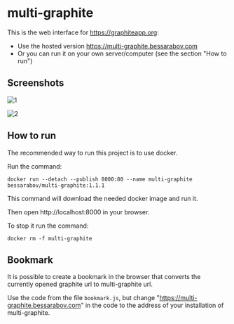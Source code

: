 # multi-graphite

This is the web interface for https://graphiteapp.org:

 * Use the hosted version https://multi-graphite.bessarabov.com
 * Or you can run it on your own server/computer (see the section "How to run")

## Screenshots

![1](https://user-images.githubusercontent.com/47263/192137531-97765244-dd14-44a8-b5e4-e4494047aec1.png)

![2](https://user-images.githubusercontent.com/47263/192137544-c0c418fb-2846-4b01-a211-0e6adec5b756.png)

## How to run

The recommended way to run this project is to use docker.

Run the command:

```
docker run --detach --publish 8000:80 --name multi-graphite bessarabov/multi-graphite:1.1.1
```

This command will download the needed docker image and run it.

Then open http://localhost:8000 in your browser.

To stop it run the command:

```
docker rm -f multi-graphite
```

## Bookmark

It is possible to create a bookmark in the browser that converts the currently
opened graphite url to multi-graphite url.

Use the code from the file `bookmark.js`, but change
"https://multi-graphite.bessarabov.com" in the code to the address of your
installation of multi-graphite.
